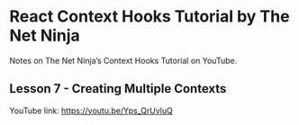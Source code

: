 # React Context Hooks Tutorial by The Net Ninja

Notes on The Net Ninja’s Context Hooks Tutorial on YouTube.

## Lesson 7 - Creating Multiple Contexts

YouTube link: https://youtu.be/Yps_QrUvluQ